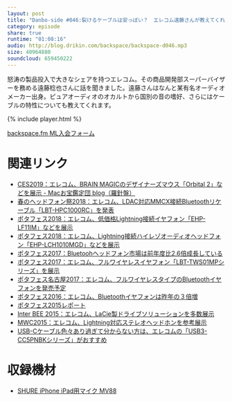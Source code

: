 ```yaml
---
layout: post
title: "Danbo-side #046:裂けるケーブルは安っぽい？　エレコム遠藤さんが教えてくれたオーディオあるある"
category: episode
share: true
runtime: "01:08:16"
audio: http://blog.drikin.com/backspace/backspace-d046.mp3
size: 40964880
soundcloud: 659450222
---
```


怒涛の製品投入で大きなシェアを持つエレコム。その商品開発部スーパーバイザーを務める遠藤稔也さんに話を聞きました。遠藤さんはなんと某有名オーディオメーカー出身。ピュアオーディオのオカルトから国別の音の嗜好、さらにはケーブルの特性についても教えてくれます。

{% include player.html %}

[backspace.fm ML入会フォーム](http://backspace.us11.list-manage.com/subscribe?u=09c933bd3997c1d16dbed156a&id=84b6529b91)

# 関連リンク
* [CES2019：エレコム、BRAIN MAGICのデザイナーズマウス「Orbital 2」などを展示 - Macお宝鑑定団 blog（羅針盤）](http://www.macotakara.jp/blog/report/entry-36629.html)
* [春のヘッドフォン祭2018：エレコム、LDAC対応MMCX接続Bluetoothリケーブル「LBT-HPC1000RC」を発表](http://www.macotakara.jp/blog/report/entry-34895.html)
* [ポタフェス2018：エレコム、低価格Lightning接続イヤフォン「EHP-LF11IM」などを展示](http://www.macotakara.jp/blog/report/entry-36469.html)
* [ポタフェス2018：エレコム、Lightning接続ハイレゾオーディオヘッドフォン「EHP-LCH1010MGD」などを展示](http://www.macotakara.jp/blog/report/entry-35390.html)
* [ポタフェス2017：Bluetoohヘッドフォン市場は前年度比2.6倍成長している](http://www.macotakara.jp/blog/report/entry-34037.html)
* [ポタフェス2017：エレコム、フルワイヤレスイヤフォン「LBT-TWS01MPシリーズ」を展示](http://www.macotakara.jp/blog/report/entry-34034.html)
* [ポタフェス名古屋2017：エレコム、フルワイヤレスタイプのBluetoothイヤフォンを発売予定](http://www.macotakara.jp/blog/report/entry-32763.html)
* [ポタフェス2016：エレコム、Bluetoothイヤフォンは昨年の３倍増](http://www.macotakara.jp/blog/report/entry-31477.html)
* [ポタフェス2015レポート](http://www.macotakara.jp/blog/report/entry-28819.html)
* [Inter BEE 2015：エレコム、LaCie製ドライブソリューションを多数展示](http://www.macotakara.jp/blog/report/entry-28566.html)
* [MWC2015：エレコム、Lightning対応ステレオヘッドホンを参考展示](http://www.macotakara.jp/blog/report/entry-26161.html)
* [USB-Cケーブル色々あり過ぎて分からない方は、エレコムの「USB3-CC5PNBKシリーズ」がおすすめ](http://www.macotakara.jp/blog/accessories/entry-31433.html)

# 収録機材

* [SHURE iPhone iPad用マイク MV88](http://amzn.to/1UpQQIG)
